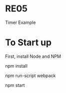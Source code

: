 # RE05

Timer Example

# To Start up

First, install Node and NPM

npm install

npm run-script webpack

npm start



